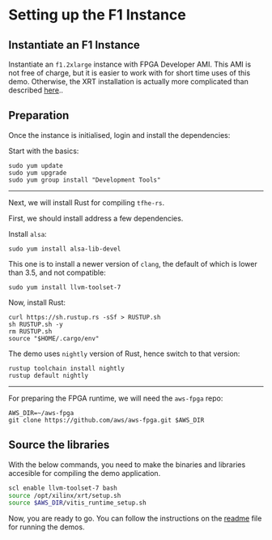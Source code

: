 # Setting up the F1 Instance

## Instantiate an F1 Instance

Instantiate an `f1.2xlarge` instance with FPGA Developer AMI. This AMI is not free of charge, but it is easier to work with for short time uses of this demo. Otherwise, the XRT installation is actually more complicated than described [here](https://github.com/aws/aws-fpga/blob/master/Vitis/docs/XRT_installation_instructions.md)..

## Preparation

Once the instance is initialised, login and install the dependencies:

Start with the basics:
```
sudo yum update
sudo yum upgrade
sudo yum group install "Development Tools"
```
___

Next, we will install Rust for compiling `tfhe-rs`. 

First, we should install address a few dependencies.

Install `alsa`:
```
sudo yum install alsa-lib-devel
```

This one is to install a newer version of `clang`, the default of which is lower than 3.5, and not compatible:
```
sudo yum install llvm-toolset-7
```

Now, install Rust:
```
curl https://sh.rustup.rs -sSf > RUSTUP.sh
sh RUSTUP.sh -y
rm RUSTUP.sh
source "$HOME/.cargo/env"
```

The demo uses `nightly` version of Rust, hence switch to that version:
```
rustup toolchain install nightly
rustup default nightly
```
___

For preparing the FPGA runtime, we will need the `aws-fpga` repo:
```
AWS_DIR=~/aws-fpga
git clone https://github.com/aws/aws-fpga.git $AWS_DIR
```

## Source the libraries

With the below commands, you need to make the binaries and libraries accesible for compiling the demo application.

```bash
scl enable llvm-toolset-7 bash
source /opt/xilinx/xrt/setup.sh
source $AWS_DIR/vitis_runtime_setup.sh
```

Now, you are ready to go. You can follow the instructions on the [readme](./readme.md) file for running the demos.
